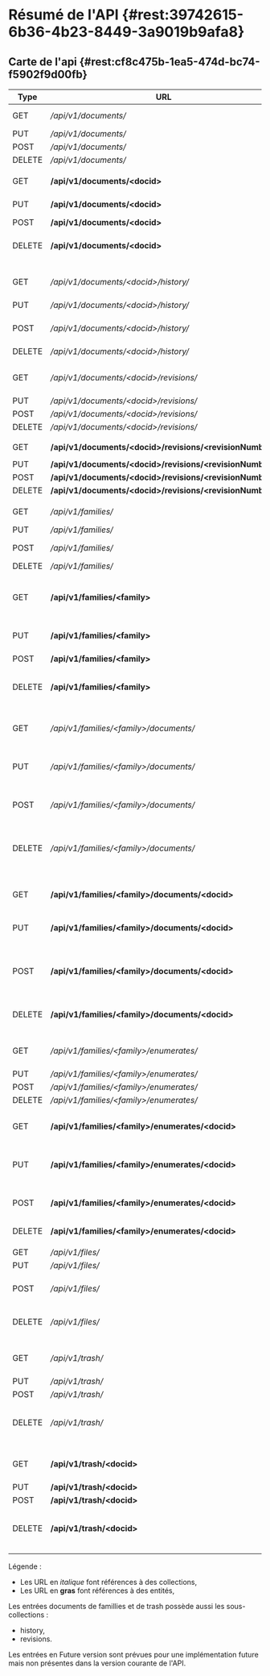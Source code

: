 # Résumé de l'API {#rest:39742615-6b36-4b23-8449-3a9019b9afa8}

## Carte de l'api {#rest:cf8c475b-1ea5-474d-bc74-f5902f9d00fb}

|  Type  |                           URL                                         |               Implanté               |                       Signification                        |
| ------ | --------------------------------------------------------------------  | ------------------------------------ | ---------------------------------------------------------- |
| GET    | */api/v1/documents/*                                                  | Future version                       | Liste de documents                                         |
| PUT    | */api/v1/documents/*                                                  | N/A                                  | N/A                                                        |
| POST   | */api/v1/documents/*                                                  | N/A                                  | N/A                                                        |
| DELETE | */api/v1/documents/*                                                  | N/A                                  | N/A                                                        |
|        |                                                                       |                                      |                                                            |
| GET    | **/api/v1/documents/&lt;docid&gt;**                                   | Oui                                  | [Récupération d'un document][GETDOC]                       |
| PUT    | **/api/v1/documents/&lt;docid&gt;**                                   | Oui                                  | [Mise à jour d'un document][PUTDOC]                        |
| POST   | **/api/v1/documents/&lt;docid&gt;**                                   | N/A                                  | N/A                                                        |
| DELETE | **/api/v1/documents/&lt;docid&gt;**                                   | Oui                                  | [Mise à la poubelle d'un document][DELDOC]                 |
|        |                                                                       |                                      |                                                            |
| GET    | */api/v1/documents/&lt;docid&gt;/history/*                            | Oui                                  | [Récupération des messages d'historique][get_histo]        |
| PUT    | */api/v1/documents/&lt;docid&gt;/history/*                            | N/A                                  | N/A                                                        |
| POST   | */api/v1/documents/&lt;docid&gt;/history/*                            | Future version                       | Ajout d'un message d'historique                            |
| DELETE | */api/v1/documents/&lt;docid&gt;/history/*                            | N/A                                  | N/A                                                        |
|        |                                                                       |                                      |                                                            |
| GET    | */api/v1/documents/&lt;docid&gt;/revisions/*                          | Oui                                  | [Liste des révisions d'un document][list_revision]         |
| PUT    | */api/v1/documents/&lt;docid&gt;/revisions/*                          | N/A                                  | N/A                                                        |
| POST   | */api/v1/documents/&lt;docid&gt;/revisions/*                          | N/A                                  | N/A                                                        |
| DELETE | */api/v1/documents/&lt;docid&gt;/revisions/*                          | N/A                                  | N/A                                                        |
|        |                                                                       |                                      |                                                            |
| GET    | **/api/v1/documents/&lt;docid&gt;/revisions/&lt;revisionNumber&gt;**  | Oui                                  | [Révision `<revisionNumber>`][get_revision]              |
| PUT    | **/api/v1/documents/&lt;docid&gt;/revisions/&lt;revisionNumber&gt;**  | N/A                                  | N/A                                                        |
| POST   | **/api/v1/documents/&lt;docid&gt;/revisions/&lt;revisionNumber&gt;**  | N/A                                  | N/A                                                        |
| DELETE | **/api/v1/documents/&lt;docid&gt;/revisions/&lt;revisionNumber&gt;**  | N/A                                  | N/A                                                        |
|        |                                                                       |                                      |                                                            |
| GET    | */api/v1/families/*                                                   | Future version                       | Liste des familles                                         |
| PUT    | */api/v1/families/*                                                   | N/A                                  | N/A                                                        |
| POST   | */api/v1/families/*                                                   | Future version                       | Création d'une nouvelle famille                            |
| DELETE | */api/v1/families/*                                                   | N/A                                  | N/A                                                        |
|        |                                                                       |                                      |                                                            |
| GET    | **/api/v1/families/&lt;family&gt;**                                   | Oui                                  | [Consultation du document décrivant la famille][GET_FAM]   |
| PUT    | **/api/v1/families/&lt;family&gt;**                                   | Future version                       | Modification de la configuration de la famille             |
| POST   | **/api/v1/families/&lt;family&gt;**                                   | N/A                                  | N/A                                                        |
| DELETE | **/api/v1/families/&lt;family&gt;**                                   | Future version                       | Suppression de la famille et des documents associés        |
|        |                                                                       |                                      |                                                            |
| GET    | */api/v1/families/&lt;family&gt;/documents/*                          | Future version                       | Liste des documents de cette famille                       |
| PUT    | */api/v1/families/&lt;family&gt;/documents/*                          | Future version                       | Modification en masse de documents de cette famille        |
| POST   | */api/v1/families/&lt;family&gt;/documents/*                          | Oui                                  | [Création d'un document de cette famille][POSTDOC]         |
| DELETE | */api/v1/families/&lt;family&gt;/documents/*                          | Future version                       | Mise à la poubelle en masse des documents de cette famille |
|        |                                                                       |                                      |                                                            |
| GET    | **/api/v1/families/&lt;family&gt;/documents/&lt;docid&gt;**           | Oui                                  | [Récupération d'un document de la famille][GETDOC]         |
| PUT    | **/api/v1/families/&lt;family&gt;/documents/&lt;docid&gt;**           | Oui                                  | [Mise à jour d'un document de la famille][PUTDOC]          |
| POST   | **/api/v1/families/&lt;family&gt;/documents/&lt;docid&gt;**           | N/A                                  | N/A (Création d'un document avec un identifiant donné)     |
| DELETE | **/api/v1/families/&lt;family&gt;/documents/&lt;docid&gt;**           | Oui                                  | [Suppression d'un document de la famille][DELDOC]          |
|        |                                                                       |                                      |                                                            |
| GET    | */api/v1/families/&lt;family&gt;/enumerates/*                         | Oui                                  | [Récupération de la liste des énumérés][get_enum_list]     |
| PUT    | */api/v1/families/&lt;family&gt;/enumerates/*                         | N/A                                  | N/A                                                        |
| POST   | */api/v1/families/&lt;family&gt;/enumerates/*                         | N/A                                  | N/A                                                        |
| DELETE | */api/v1/families/&lt;family&gt;/enumerates/*                         | N/A                                  | N/A                                                        |
|        |                                                                       |                                      |                                                            |
| GET    | **/api/v1/families/&lt;family&gt;/enumerates/&lt;docid&gt;**          | Oui                                  | [Récupération de la liste des valeurs][get_enum]           |
| PUT    | **/api/v1/families/&lt;family&gt;/enumerates/&lt;docid&gt;**          | Future version                       | Modification d'une valeur de la liste des énumérés         |
| POST   | **/api/v1/families/&lt;family&gt;/enumerates/&lt;docid&gt;**          | Future version                       | Ajout d'une valeur à la liste d'énumérés                   |
| DELETE | **/api/v1/families/&lt;family&gt;/enumerates/&lt;docid&gt;**          | Future version                       | Suppression d'un énuméré                                   |
|        |                                                                       |                                      |                                                            |
| GET    | */api/v1/files/*                                                      | N/A                                  | N/A                                                        |
| PUT    | */api/v1/files/*                                                      | N/A                                  | N/A                                                        |
| POST   | */api/v1/files/*                                                      | Oui                                  | [Création d'un fichier temporaire][POSTFILE]               |
| DELETE | */api/v1/files/*                                                      | Future version                       | Suppression d'un fichier temporaire                        |
|        |                                                                       |                                      |                                                            |
| GET    | */api/v1/trash/*                                                      | Future version                       | Liste des documents de la poubelle                         |
| PUT    | */api/v1/trash/*                                                      | N/A                                  | N/A                                                        |
| POST   | */api/v1/trash/*                                                      | N/A                                  | N/A                                                        |
| DELETE | */api/v1/trash/*                                                      | Future version                       | Supprime définitivement les documents de la poubelle       |
|        |                                                                       |                                      |                                                            |
| GET    | **/api/v1/trash/&lt;docid&gt;**                                       | Oui                                  | [Récupération d'un document mis à la poubelle][trash_doc]  |
| PUT    | **/api/v1/trash/&lt;docid&gt;**                                       | N/A                                  | N/A                                                        |
| POST   | **/api/v1/trash/&lt;docid&gt;**                                       | N/A                                  | N/A                                                        |
| DELETE | **/api/v1/trash/&lt;docid&gt;**                                       | Future version                       | Suppression définitive d'un document mis à la poubelle     |
|        |                                                                       |                                      |                                                            |
              

Légende :

* Les URL en *italique* font références à des collections,
* Les URL en **gras** font références à des entités,

<span class="flag inline nota-bene"></span> Les entrées documents de famillies et de trash possède aussi les sous-collections :

* history,
* revisions.


<span class="flag inline nota-bene"></span> Les entrées en Future version sont prévues pour une implémentation future 
mais non présentes dans la version courante de l'API.

<!--links-->

[GET_FAM]: #rest:6b195156-0cda-47c8-9a9a-04ec13562c9a
[POSTDOC]: #rest:e769b476-0033-407c-b453-4e8466e09975
[GETDOC]: #rest:1d7b939f-d5fc-4b57-b33f-d216913efc22
[PUTDOC]: #rest:db2cb01a-7325-4f78-8cec-ceac9858caf2
[DELDOC]: #rest:3358b3bd-bdf6-44ef-b1d7-438f8eb21067

[POSTFILE]: #rest:5797255d-128d-4aa4-9c11-2c8195cca63d
[trash_doc]: #rest:52be10c1-9f46-456b-a22f-24909386567f
[get_enum]: #rest:bb13e401-1859-4c73-b299-70b801ed7eb0
[get_histo]: #rest:9ae75dac-8eb5-4fa9-a608-7313b90fe33c
[list_revision]: #rest:2dd5afbe-1d3d-4830-8241-c93077d88430
[get_revision]: #rest:eb7b6954-0945-4f02-8e10-16e69729c529
[get_enum_list]: #rest:69fba1cf-5754-4189-ac07-c16f348e7fda